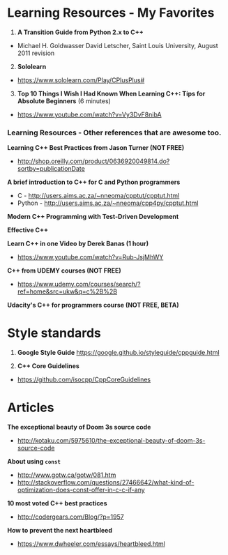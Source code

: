 # Learning Resources - My Favorites
1. **A Transition Guide from Python 2.x to C++**
- Michael H. Goldwasser David Letscher, Saint Louis University, August 2011 revision

2. **Sololearn**
- https://www.sololearn.com/Play/CPlusPlus#

3. **Top 10 Things I Wish I Had Known When Learning C++: Tips for Absolute Beginners** (6 minutes)
- https://www.youtube.com/watch?v=Vy3DvF8nibA


### Learning Resources - Other references that are awesome too.
**Learning C++ Best Practices from Jason Turner (NOT FREE)**
- http://shop.oreilly.com/product/0636920049814.do?sortby=publicationDate

**A brief introduction to C++ for C and Python programmers**
- C - http://users.aims.ac.za/~nneoma/cpptut/cpptut.html
- Python - http://users.aims.ac.za/~nneoma/cpp4py/cpptut.html

**Modern C++ Programming with Test-Driven Development**

**Effective C++**

**Learn C++ in one Video by Derek Banas (1 hour)**
- https://www.youtube.com/watch?v=Rub-JsjMhWY

**C++ from UDEMY courses (NOT FREE)**
- https://www.udemy.com/courses/search/?ref=home&src=ukw&q=c%2B%2B

**Udacity's C++ for programmers course (NOT FREE, BETA)**


# Style standards

1. **Google Style Guide**
https://google.github.io/styleguide/cppguide.html

2. **C++ Core Guidelines**
- https://github.com/isocpp/CppCoreGuidelines


# Articles

**The exceptional beauty of Doom 3s source code**
- http://kotaku.com/5975610/the-exceptional-beauty-of-doom-3s-source-code

**About using `const`**
- http://www.gotw.ca/gotw/081.htm
- http://stackoverflow.com/questions/27466642/what-kind-of-optimization-does-const-offer-in-c-c-if-any

**10 most voted C++ best practices**
- http://codergears.com/Blog/?p=1957

**How to prevent the next heartbleed**
- https://www.dwheeler.com/essays/heartbleed.html
